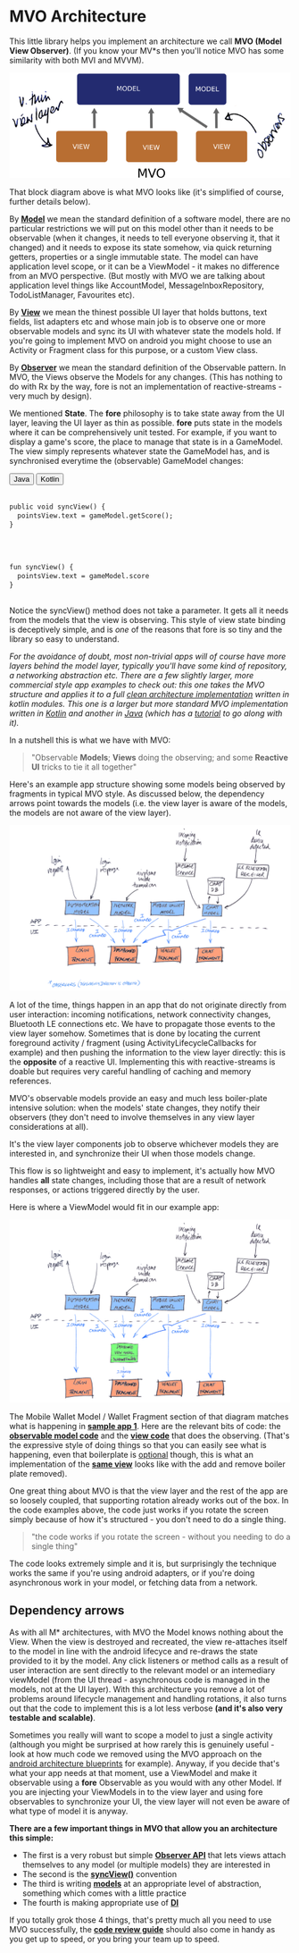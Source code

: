 

# MVO Architecture

This little library helps you implement an architecture we call **MVO (Model View Observer)**. (If you know your MV*s then you'll notice MVO has some similarity with both MVI and MVVM).

![mvo anotated](img/arch_mvo_anotated.png)

That block diagram above is what MVO looks like (it's simplified of course, further details below).

By [**Model**](https://erdo.github.io/android-fore/02-models.html#shoom) we mean the standard definition of a software model, there are no particular restrictions we will put on this model other than it needs to be observable (when it changes, it needs to tell everyone observing it, that it changed) and it needs to expose its state somehow, via quick returning getters, properties or a single immutable state. The model can have application level scope, or it can be a ViewModel - it makes no difference from an MVO perspective. (But mostly with MVO we are talking about application level things like AccountModel, MessageInboxRepository, TodoListManager, Favourites etc).

By [**View**](https://erdo.github.io/android-fore/01-views.html#shoom) we mean the thinest possible UI layer that holds buttons, text fields, list adapters etc and whose main job is to observe one or more observable models and sync its UI with whatever state the models hold. If you're going to implement MVO on android you might choose to use an Activity or Fragment class for this purpose, or a custom View class.

By [**Observer**](https://en.wikipedia.org/wiki/Observer_pattern) we mean the standard definition of the Observable pattern. In MVO, the Views observe the Models for any changes. (This has nothing to do with Rx by the way, fore is not an implementation of reactive-streams - very much by design).

We mentioned **State**. The **fore** philosophy is to take state away from the UI layer, leaving the UI layer as thin as possible. **fore** puts state in the models where it can be comprehensively unit tested. For example, if you want to display a game's score, the place to manage that state is in a GameModel. The view simply represents whatever state the GameModel has, and is synchronised everytime the (observable) GameModel changes:

<!-- Tabbed code sample -->
 <div class="tab">
   <button class="tablinks java" onclick="openLanguage('java')">Java</button>
   <button class="tablinks kotlin" onclick="openLanguage('kotlin')">Kotlin</button>
 </div>
<pre class="tabcontent tabbed java"><code>
public void syncView() {
  pointsView.text = gameModel.getScore();
}

</code></pre>
<pre class="tabcontent tabbed kotlin"><code>
fun syncView() {
  pointsView.text = gameModel.score
}

</code></pre>

Notice the syncView() method does not take a parameter. It gets all it needs from the models that the view is observing. This style of view state binding is deceptively simple, and is _one_ of the reasons that fore is so tiny and the library so easy to understand.

*For the avoidance of doubt, most non-trivial apps will of course have more layers behind the model layer, typically you'll have some kind of repository, a networking abstraction etc. There are a few slightly larger, more commercial style app examples to check out: this one takes the MVO structure and applies it to a full [clean architecture implementation](https://github.com/erdo/clean-modules-sample) written in kotlin modules. This one is a larger but more standard MVO implementation written in [Kotlin](https://github.com/erdo/fore-full-example-02-kotlin) and another in [Java](https://github.com/erdo/android-architecture) (which has a [tutorial](https://dev.to/erdo/tutorial-android-architecture-blueprints-full-todo-app-mvo-edition-259o) to go along with it).*

In a nutshell this is what we have with MVO:

> "Observable **Models**; **Views** doing the observing; and some **Reactive UI** tricks to tie it all together"

Here's an example app structure showing some models being observed by fragments in typical MVO style. As discussed below, the dependency arrows point towards the models (i.e. the view layer is aware of the models, the models are not aware of the view layer).

<a name="an overview of the structure of an MVO app, showing models (like NetworkModel and WalletModel) that are informing various views (like DashBoardFragment and WalletFragment) that their states have changed"></a>

![data binding](img/app_arch_0.png)

A lot of the time, things happen in an app that do not originate directly from user interaction: incoming notifications, network connectivity changes, Bluetooth LE connections etc. We have to propagate those events to the view layer somehow. Sometimes that is done by locating the current foreground activity / fragment (using ActivityLifecycleCallbacks for example) and then pushing the information to the view layer directly: this is the <strong>opposite</strong> of a reactive UI. Implementing this with reactive-streams is doable but requires very careful handling of caching and memory references.

MVO's observable models provide an easy and much less boiler-plate intensive solution: when the models' state changes, they notify their observers (they don't need to involve themselves in any view layer considerations at all).

It's the view layer components job to observe whichever models they are interested in, and synchronize their UI when those models change.

This flow is so lightweight and easy to implement, it's actually how MVO handles <strong>all</strong> state changes, including those that are a result of network responses, or actions triggered directly by the user.

Here is where a ViewModel would fit in our example app:

<a name="a similar diagram to the previous one, but which shows a DashboardViewModel placed in between some regular models (like NetworkModel and ChatModel) and a DashBoardFragment. The DashboardViewModel notifies that it's state has changed whenever one of the models it's observing changes"></a>

![data binding](img/app_arch_2_viewmodel.png)

The Mobile Wallet Model / Wallet Fragment section of that diagram matches what is happening in [**sample app 1**](https://erdo.github.io/android-fore/#fore-1-reactive-ui-example). Here are the relevant bits of code: the [**observable model code**](https://github.com/erdo/android-fore/blob/master/example-kt-01reactiveui/src/main/java/foo/bar/example/forereactiveuikt/feature/wallet/Wallet.kt) and the [**view code**](https://github.com/erdo/android-fore/blob/master/example-kt-01reactiveui/src/main/java/foo/bar/example/forereactiveuikt/ui/wallet/WalletsActivity.kt) that does the observing. (That's the expressive style of doing things so that you can easily see what is happening, even that boilerplate is [optional](https://erdo.github.io/android-fore/03-reactive-uis.html#boiler-plate) though, this is what an implementation of the [**same view**](https://github.com/erdo/persista/blob/main/example-app/src/main/java/foo/bar/example/ui/wallet/WalletsActivity.kt) looks like with the add and remove boiler plate removed).

One great thing about MVO is that the view layer and the rest of the app are so loosely coupled, that supporting rotation already works out of the box. In the code examples above, the code just works if you rotate the screen simply because of how it's structured - you don't need to do a single thing.

> "the code works if you rotate the screen - without you needing to do a single thing"

The code looks extremely simple and it is, but surprisingly the technique works the same if you're using android adapters, or if you're doing asynchronous work in your model, or fetching data from a network.

## Dependency arrows

As with all M* architectures, with MVO the Model knows nothing about the View. When the view is destroyed and recreated, the view re-attaches itself to the model in line with the android lifecyce and re-draws the state provided to it by the model. Any click listeners or method calls as a result of user interaction are sent directly to the relevant model or an intemediary viewModel (from the UI thread - asynchronous code is managed in the models, not at the UI layer). With this architecture you remove a lot of problems around lifecycle management and handling rotations, it also turns out that the code to implement this is a lot less verbose **(and it's also very testable and scalable)**.

Sometimes you really will want to scope a model to just a single activity (although you might be surprised at how rarely this is genuinely useful - look at how much code we removed using the MVO approach on the [android architecture blueprints](https://dev.to/erdo/tutorial-android-architecture-blueprints-full-todo-app-mvo-edition-259o) for example). Anyway, if you decide that's what your app needs at that moment, use a ViewModel and make it observable using a **fore** Observable as you would with any other Model. If you are injecting your ViewModels in to the view layer and using fore observables to synchronize your UI, the view layer will not even be aware of what type of model it is anyway.

**There are a few important things in MVO that allow you an architecture this simple:**

* The first is a very robust but simple [**Observer API**](https://erdo.github.io/android-fore/03-reactive-uis.html#somethingchanged-parameter) that lets views attach themselves to any model (or multiple models) they are interested in
* The second is the [**syncView()**](https://erdo.github.io/android-fore/01-views.html#syncview) convention
* The third is writing [**models**](https://erdo.github.io/android-fore/02-models.html#shoom) at an appropriate level of abstraction, something which comes with a little practice
* The fourth is making appropriate use of [**DI**](https://erdo.github.io/android-fore/05-extras.html#dependency-injection-basics)

 If you totally grok those 4 things, that's pretty much all you need to use MVO successfully, the [**code review guide**](https://erdo.github.io/android-fore/05-extras.html#troubleshooting--how-to-smash-code-reviews) should also come in handy as you get up to speed, or you bring your team up to speed.

